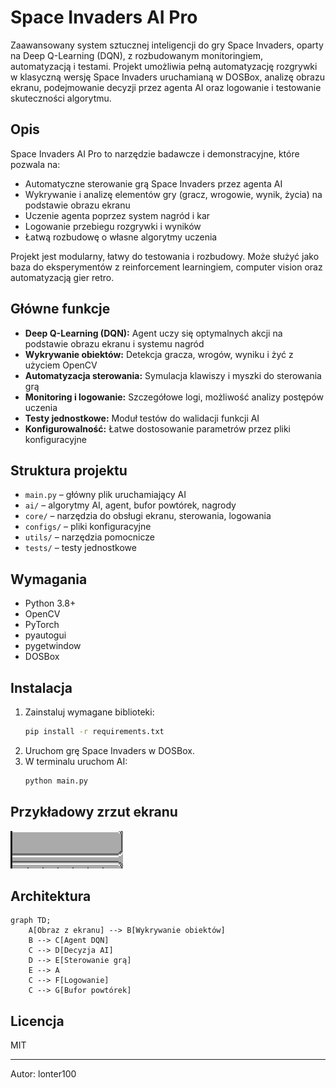 # Space Invaders AI Pro

Zaawansowany system sztucznej inteligencji do gry Space Invaders, oparty na Deep Q-Learning (DQN), z rozbudowanym monitoringiem, automatyzacją i testami. Projekt umożliwia pełną automatyzację rozgrywki w klasyczną wersję Space Invaders uruchamianą w DOSBox, analizę obrazu ekranu, podejmowanie decyzji przez agenta AI oraz logowanie i testowanie skuteczności algorytmu.

## Opis

Space Invaders AI Pro to narzędzie badawcze i demonstracyjne, które pozwala na:
- Automatyczne sterowanie grą Space Invaders przez agenta AI
- Wykrywanie i analizę elementów gry (gracz, wrogowie, wynik, życia) na podstawie obrazu ekranu
- Uczenie agenta poprzez system nagród i kar
- Logowanie przebiegu rozgrywki i wyników
- Łatwą rozbudowę o własne algorytmy uczenia

Projekt jest modularny, łatwy do testowania i rozbudowy. Może służyć jako baza do eksperymentów z reinforcement learningiem, computer vision oraz automatyzacją gier retro.

## Główne funkcje
- **Deep Q-Learning (DQN):** Agent uczy się optymalnych akcji na podstawie obrazu ekranu i systemu nagród
- **Wykrywanie obiektów:** Detekcja gracza, wrogów, wyniku i żyć z użyciem OpenCV
- **Automatyzacja sterowania:** Symulacja klawiszy i myszki do sterowania grą
- **Monitoring i logowanie:** Szczegółowe logi, możliwość analizy postępów uczenia
- **Testy jednostkowe:** Moduł testów do walidacji funkcji AI
- **Konfigurowalność:** Łatwe dostosowanie parametrów przez pliki konfiguracyjne

## Struktura projektu

- `main.py` – główny plik uruchamiający AI
- `ai/` – algorytmy AI, agent, bufor powtórek, nagrody
- `core/` – narzędzia do obsługi ekranu, sterowania, logowania
- `configs/` – pliki konfiguracyjne
- `utils/` – narzędzia pomocnicze
- `tests/` – testy jednostkowe

## Wymagania
- Python 3.8+
- OpenCV
- PyTorch
- pyautogui
- pygetwindow
- DOSBox

## Instalacja
1. Zainstaluj wymagane biblioteki:
   ```bash
   pip install -r requirements.txt
   ```
2. Uruchom grę Space Invaders w DOSBox.
3. W terminalu uruchom AI:
   ```bash
   python main.py
   ```

## Przykładowy zrzut ekranu

![Przykład działania](lives_debug.png)

## Architektura

```mermaid
graph TD;
    A[Obraz z ekranu] --> B[Wykrywanie obiektów]
    B --> C[Agent DQN]
    C --> D[Decyzja AI]
    D --> E[Sterowanie grą]
    E --> A
    C --> F[Logowanie]
    C --> G[Bufor powtórek]
```

## Licencja
MIT

---
Autor: lonter100 